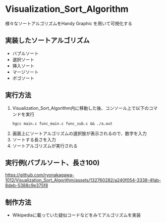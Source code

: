 # Visualization_Sort_Algorithm
様々なソートアルゴリズムをHandy Graphic を用いて可視化する

## 実装したソートアルゴリズム
- バブルソート
- 選択ソート
- 挿入ソート
- マージソート
- ボゴソート

## 実行方法
1. Visualization_Sort_Algorithm内に移動した後、コンソール上で以下のコマンドを実行
    ```
    hgcc main.c func_main.c func_sub.c && ./a.out
    ```
2. 画面上にソートアルゴリズムの選択肢が表示されるので、数字を入力
3. ソートする長さを入力
4. ソートアルゴリズムが実行される

## 実行例(バブルソート、長さ100)

https://github.com/ryonakagawa-1012/Visualization_Sort_Algorithm/assets/132760282/a240f054-3338-4fab-8deb-5388c9e375f8

## 制作方法
 - Wikipediaに載っていた疑似コードなどをみてアルゴリズムを実装
